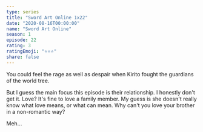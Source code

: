 ```yaml
---
type: series
title: "Sword Art Online 1x22"
date: "2020-08-16T00:00:00"
name: "Sword Art Online"
season: 1
episode: 22
rating: 3
ratingEmoji: "⭐️⭐️⭐️"
share: false
---
```


You could feel the rage as well as despair when Kirito fought the guardians of the world tree.

But I guess the main focus this episode is their relationship. I honestly don't get it. Love? It's fine to love a family member. My guess is she doesn't really know what love means, or what can mean. Why can't you love your brother in a non-romantic way?

Meh...
